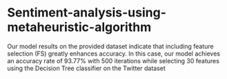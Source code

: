 # Sentiment-analysis-using-metaheuristic-algorithm

Our model results on the provided dataset indicate that including feature selection (FS) greatly enhances accuracy.
In this case, our model achieves an accuracy rate of 93.77% with 500 iterations while selecting 30 features using the Decision Tree classifier on the Twitter dataset
